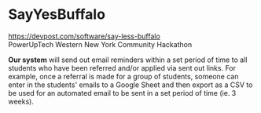 # SayYesBuffalo
https://devpost.com/software/say-less-buffalo  
PowerUpTech Western New York Community Hackathon

**Our system** will send out email reminders within a set period of time to all students who have been referred and/or applied via sent out links. For example, once a referral is made for a group of students, someone can enter in the students' emails to a Google Sheet and then export as a CSV to be used for an automated email to be sent in a set period of time (ie. 3 weeks).
